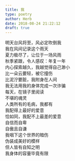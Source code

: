 ```yaml
---  
title: 我  
type: poetry  
author: Herb  
date: 2018-08-24 21:22:12  
draft: true
---  
```

明天台风将至，风必定吹倒我  
我在风间记录这个雨天  
夏力极尽了，让位于一场风雨  
秋季紧跟，令人感叹：年复一年    
内心探索越久，我越觉得自己渺小  
比一朵云要轻，被它撞伤  
比泥泞要脏，我附身在人间  
我无法用我的身体完成一次诈骗    
每天，在镜子里阅读  
不堪的魂灵  
人类所有的毛病，我都有  
我配得上最好的爱意  
恰如同，我配不上最差的爱意    
自信而自卑  
自傲且自谦  
我咽下这个世界的暗伤  
伪装成美好的模样  
但人皆有自知之明  
我身体的容量毕竟有限